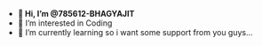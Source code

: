 - <b>👋 Hi, I’m @785612-BHAGYAJIT</b>
- 👀 I’m interested in Coding
- 🌱 I’m currently learning so i want some support from you guys...


<!---
785612-BHAGYAJIT/785612-BHAGYAJIT is a ✨ special ✨ repository because its `README.md` (this file) appears on your GitHub profile.
You can click the Preview link to take a look at your changes.
--->
